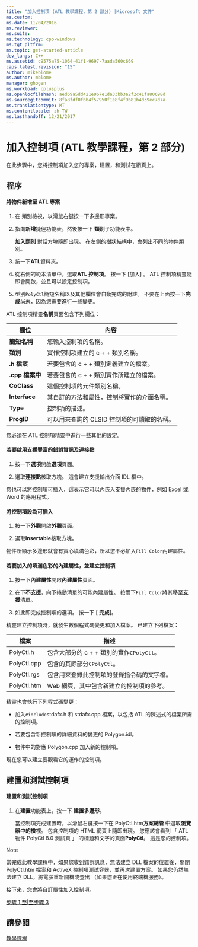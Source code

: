 ```yaml
---
title: "加入控制項 (ATL 教學課程，第 2 部分) |Microsoft 文件"
ms.custom: 
ms.date: 11/04/2016
ms.reviewer: 
ms.suite: 
ms.technology: cpp-windows
ms.tgt_pltfrm: 
ms.topic: get-started-article
dev_langs: C++
ms.assetid: c9575a75-1064-41f1-9697-7aada560c669
caps.latest.revision: "15"
author: mikeblome
ms.author: mblome
manager: ghogen
ms.workload: cplusplus
ms.openlocfilehash: aed69a5dd421e967e1da33bb3a2f2c41fa80698d
ms.sourcegitcommit: 8fa8fdf0fbb4f57950f1e8f4f9b81b4d39ec7d7a
ms.translationtype: MT
ms.contentlocale: zh-TW
ms.lasthandoff: 12/21/2017
---
```

# <a name="adding-a-control-atl-tutorial-part-2"></a>加入控制項 (ATL 教學課程，第 2 部分)
在此步驟中，您將控制項加入您的專案，建置，和測試在網頁上。  
  
## <a name="procedures"></a>程序  
  
#### <a name="to-add-an-object-to-an-atl-project"></a>將物件新增至 ATL 專案  
  
1.  在 類別檢視，以滑鼠右鍵按一下多邊形專案。  
  
2.  指向**新增**捷徑功能表，然後按一下 **類別**子功能表中。  
  
     **加入類別** 對話方塊隨即出現。 在左側的樹狀結構中，會列出不同的物件類別。  
  
3.  按一下**ATL**資料夾。  
  
4.  從右側的範本清單中，選取**ATL 控制項**。 按一下 [加入] 。 ATL 控制項精靈隨即會開啟，並且可以設定控制項。  
  
5.  型別`PolyCtl`簡短名稱以及其他欄位會自動完成的附註。 不要在上面按一下**完成**尚未，因為您需要進行一些變更。  
  
 ATL 控制項精靈**名稱**頁面包含下列欄位：  
  
|欄位|內容|  
|-----------|--------------|  
|**簡短名稱**|您輸入控制項的名稱。|  
|**類別**|實作控制項建立的 c + + 類別名稱。|  
|**.h 檔案**|若要包含的 c + + 類別定義建立的檔案。|  
|**.cpp 檔案中**|若要包含的 c + + 類別實作所建立的檔案。|  
|**CoClass**|這個控制項的元件類別名稱。|  
|**Interface**|其自訂的方法和屬性，控制將實作的介面名稱。|  
|**Type**|控制項的描述。|  
|**ProgID**|可以用來查詢的 CLSID 控制項的可讀取的名稱。|  
  
 您必須在 ATL 控制項精靈中進行一些其他的設定。  
  
#### <a name="to-enable-support-for-rich-error-information-and-connection-points"></a>若要啟用支援豐富的錯誤資訊及連接點  
  
1.  按一下**選項**開啟**選項**頁面。  
  
2.  選取**連接點**核取方塊。 這會建立支援輸出介面 IDL 檔中。  
  
 您也可以將控制項可插入，這表示它可以內嵌入支援內嵌的物件，例如 Excel 或 Word 的應用程式。  
  
#### <a name="to-make-the-control-insertable"></a>將控制項設為可插入  
  
1.  按一下**外觀**開啟**外觀**頁面。  
  
2.  選取**Insertable**核取方塊。  
  
 物件所顯示多邊形就會有實心填滿色彩，所以您不必加入`Fill Color`內建屬性。  
  
#### <a name="to-add-a-fill-color-stock-property-and-create-the-control"></a>若要加入的填滿色彩的內建屬性，並建立控制項  
  
1.  按一下**內建屬性**開啟**內建屬性**頁面。  
  
2.  在下**不支援**，向下捲動清單的可能內建屬性。 按兩下`Fill Color`將其移至**支援**清單。  
  
3.  如此即完成控制項的選項。 按一下 [ **完成**]。  
  
 精靈建立控制項時，就發生數個程式碼變更和加入檔案。 已建立下列檔案：  
  
|檔案|描述|  
|----------|-----------------|  
|PolyCtl.h|包含大部分的 c + + 類別的實作`CPolyCtl`。|  
|PolyCtl.cpp|包含的其餘部分`CPolyCtl`。|  
|PolyCtl.rgs|包含用來登錄此控制項的登錄指令碼的文字檔。|  
|PolyCtl.htm|Web 網頁，其中包含新建立的控制項的參考。|  
  
 精靈也會執行下列程式碼變更：  
  
-   加入`#include`stdafx.h 和 stdafx.cpp 檔案，以包括 ATL 的陳述式的檔案所需的控制項。  
  
-   若要包含新控制項的詳細資料的變更的 Polygon.idl。  
  
-   物件中的對應 Polygon.cpp 加入新的控制項。  
  
 現在您可以建立要觀看它的運作的控制項。  
  
## <a name="building-and-testing-the-control"></a>建置和測試控制項  
  
#### <a name="to-build-and-test-the-control"></a>建置和測試控制項  
  
1.  在**建置**功能表上，按一下 **建置多邊形**。  
  
     當控制項完成建置時，以滑鼠右鍵按一下在 PolyCtl.htm**方案總管 中**選取**瀏覽器中的檢視**。 包含控制項的 HTML 網頁上隨即出現。 您應該會看到 「 ATL 物件 PolyCtl 8.0 測試頁 」 的標題和文字的頁面**PolyCtl**。 這是您的控制項。  
  
> [!NOTE]
>  當完成此教學課程中，如果您收到錯誤訊息，無法建立 DLL 檔案的位置後，關閉 PolyCtl.htm 檔案和 ActiveX 控制項測試容器，並再次建置方案。 如果您仍然無法建立 DLL，將電腦重新開機或登出 （如果您正在使用終端機服務）。  
  
 接下來，您會將自訂屬性加入控制項。  
  
 [步驟 1 至](../atl/creating-the-project-atl-tutorial-part-1.md)&#124;[至步驟 3](../atl/adding-a-property-to-the-control-atl-tutorial-part-3.md)  
  
## <a name="see-also"></a>請參閱  
 [教學課程](../atl/active-template-library-atl-tutorial.md)

